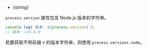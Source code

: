 <!-- YAML
added: v0.1.3
-->

* {string}

`process.version` 属性包含 Node.js 版本的字符串。

```js
console.log(`版本: ${process.version}`);
// 版本: v14.8.0
```

若要获取不带前缀 _v_ 的版本字符串，则使用 `process.versions.node`。

